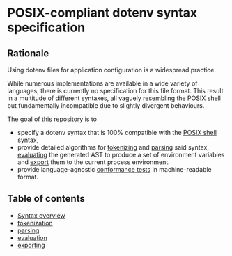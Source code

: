 # POSIX-compliant dotenv syntax specification

## Rationale

Using dotenv files for application configuration is a widespread practice.

While numerous implementations are available in a wide variety of languages,
there is currently no specification for this file format.
This result in a multitude of different syntaxes, all vaguely resembling the POSIX shell
but fundamentally incompatible due to slightly divergent behaviours.

The goal of this repository is to
* specify a dotenv syntax that is 100% compatible with the
  [POSIX shell syntax](https://pubs.opengroup.org/onlinepubs/9699919799/utilities/V3_chap02.html),
* provide detailed algorithms for [tokenizing](tokenization.md) and [parsing](parsing.md) said syntax,
  [evaluating](evaluation.md) the generated AST to produce a set of environment variables
  and [export](exporting.md) them to the current process environment.
* provide language-agnostic [conformance tests](./tests) in machine-readable format.


## Table of contents

* [Syntax overview](syntax.md)
* [tokenization](tokenization.md)
* [parsing](parsing.md)
* [evaluation](evaluation.md)
* [exporting](exporting.md)
